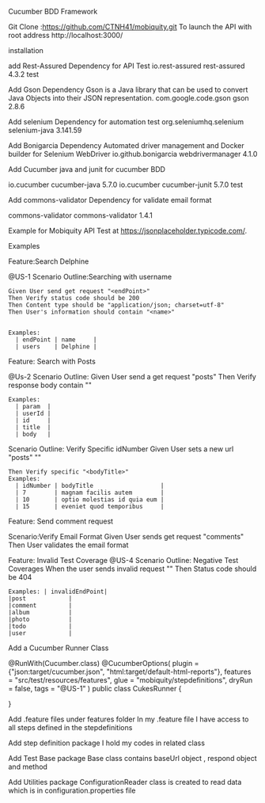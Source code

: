 Cucumber BDD Framework

Git Clone :https://github.com/CTNH41/mobiquity.git
To launch the API with root address http://localhost:3000/


installation

add Rest-Assured Dependency for API Test
<dependency>
<groupId>io.rest-assured</groupId>
<artifactId>rest-assured</artifactId>
<version>4.3.2</version>
<scope>test</scope>
</dependency>

Add Gson Dependency Gson is a Java library that can be used to convert Java Objects into their JSON representation.
<dependency>
<groupId>com.google.code.gson</groupId>
<artifactId>gson</artifactId>
<version>2.8.6</version>
</dependency>

Add selenium Dependency for automation test
<dependency>
<groupId>org.seleniumhq.selenium</groupId>
<artifactId>selenium-java</artifactId>
<version>3.141.59</version>
</dependency>

Add Bonigarcia Dependency Automated driver management and Docker builder for Selenium WebDriver
<dependency>
<groupId>io.github.bonigarcia</groupId>
<artifactId>webdrivermanager</artifactId>
<version>4.1.0</version>
</dependency>

Add Cucumber java and junit for cucumber BDD

<dependency>
<groupId>io.cucumber</groupId>
<artifactId>cucumber-java</artifactId>
<version>5.7.0</version>
</dependency>

  <dependency>
            <groupId>io.cucumber</groupId>
            <artifactId>cucumber-junit</artifactId>
             <version>5.7.0</version>
            <scope>test</scope>
        </dependency>


Add commons-validator Dependency for validate email format

 <dependency>
            <groupId>commons-validator</groupId>
            <artifactId>commons-validator</artifactId>
            <version>1.4.1</version>
        </dependency>






Example for Mobiquity API Test at https://jsonplaceholder.typicode.com/.


Examples

Feature:Search Delphine

@US-1 Scenario Outline:Searching with username

    Given User send get request "<endPoint>"
    Then Verify status code should be 200
    Then Content type should be "application/json; charset=utf-8"
    Then User's information should contain "<name>"


    Examples:
      | endPoint | name     |
      | users    | Delphine |

Feature: Search with Posts

@Us-2 Scenario Outline:
Given User send a get request "posts"
Then Verify response body contain "<param>"

    Examples:
      | param  |
      | userId |
      | id     |
      | title  |
      | body   |

Scenario Outline: Verify Specific idNumber Given User sets a new url "posts" "<idNumber>"

    Then Verify specific "<bodyTitle>"
    Examples:
      | idNumber | bodyTitle                   |
      | 7        | magnam facilis autem        |
      | 10       | optio molestias id quia eum |
      | 15       | eveniet quod temporibus     |

Feature: Send comment request

Scenario:Verify Email Format Given User sends get request "comments"
Then User validates the email format

Feature: Invalid Test Coverage @US-4 Scenario Outline: Negative Test Coverages When the user sends invalid
request "<invalidEndPoint>"
Then Status code should be 404

    Examples: | invalidEndPoint|
    |post            |
    |comment         |
    |album           |
    |photo           |
    |todo            |
    |user            |

Add a Cucumber Runner Class

@RunWith(Cucumber.class)
@CucumberOptions(
plugin = {"json:target/cucumber.json",
"html:target/default-html-reports"}, features = "src/test/resources/features", glue = "mobiquity/stepdefinitions",
dryRun = false, tags = "@US-1"
)
public class CukesRunner {

}

Add .feature files under features folder In my .feature file I have access to all steps defined in the stepdefinitions

Add step definition package I hold my codes in related class

Add Test Base package Base class contains baseUrl object , respond object and method

Add Utilities package ConfigurationReader class is created to read data which is in configuration.properties file







